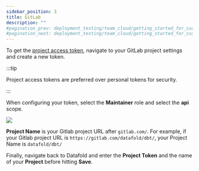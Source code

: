 ```yaml
---
sidebar_position: 3
title: GitLab
description: ""
#pagination_prev: deployment_testing/team_cloud/getting_started_for_customers/version_control
#pagination_next: deployment_testing/team_cloud/getting_started_for_customers/dbt
---
```


To get the [project access token](https://docs.gitlab.com/ee/user/project/settings/project\_access\_tokens.html), navigate to your GitLab project settings and create a new token. 

:::tip

Project access tokens are preferred over personal tokens for security.

:::

When configuring your token, select the **Maintainer** role and select the **api** scope. 

![](/img/gitlab_access_token.png)

**Project Name** is your Gitlab project URL after `gitlab.com/`. For example, if your Gitlab project URL is `https://gitlab.com/datafold/dbt/`, your Project Name is `datafold/dbt/`

Finally, navigate back to Datafold and enter the **Project Token** and the name of your **Project** before hitting **Save**.
